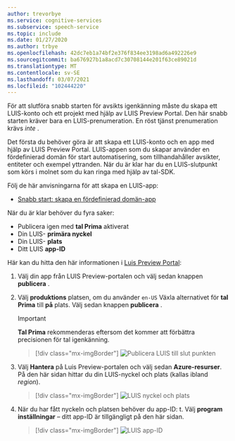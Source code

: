 ```yaml
---
author: trevorbye
ms.service: cognitive-services
ms.subservice: speech-service
ms.topic: include
ms.date: 01/27/2020
ms.author: trbye
ms.openlocfilehash: 42dc7eb1a74bf2e376f834ee3198ad6a492226e9
ms.sourcegitcommit: ba676927b1a8acd7c30708144e201f63ce89021d
ms.translationtype: MT
ms.contentlocale: sv-SE
ms.lasthandoff: 03/07/2021
ms.locfileid: "102444220"
---
```

För att slutföra snabb starten för avsikts igenkänning måste du skapa ett LUIS-konto och ett projekt med hjälp av LUIS Preview Portal. Den här snabb starten kräver bara en LUIS-prenumeration. En röst tjänst prenumeration krävs *inte* .

Det första du behöver göra är att skapa ett LUIS-konto och en app med hjälp av LUIS Preview Portal. LUIS-appen som du skapar använder en fördefinierad domän för start automatisering, som tillhandahåller avsikter, entiteter och exempel yttranden. När du är klar har du en LUIS-slutpunkt som körs i molnet som du kan ringa med hjälp av tal-SDK. 

Följ de här anvisningarna för att skapa en LUIS-app:

* <a href="https://docs.microsoft.com/azure/cognitive-services/luis/luis-get-started-create-app" target="_blank">Snabb start: skapa en fördefinierad domän-app </a>

När du är klar behöver du fyra saker:

* Publicera igen med **tal Prima** aktiverat
* Din LUIS- **primära nyckel**
* Din LUIS- **plats**
* Ditt LUIS **app-ID**

Här kan du hitta den här informationen i [Luis Preview Portal](https://preview.luis.ai/):

1. Välj din app från LUIS Preview-portalen och välj sedan knappen **publicera** .

2. Välj **produktions** platsen, om du använder `en-US` Växla alternativet för **tal Prima** till **på** plats. Välj sedan knappen **publicera** .

    > [!IMPORTANT]
    > **Tal Prima** rekommenderas eftersom det kommer att förbättra precisionen för tal igenkänning.

    > [!div class="mx-imgBorder"]
    > ![Publicera LUIS till slut punkten](../../../media/luis/publish-app-popup.png)

3. Välj **Hantera** på Luis Preview-portalen och välj sedan **Azure-resurser**. På den här sidan hittar du din LUIS-nyckel och plats (kallas ibland _region_).

   > [!div class="mx-imgBorder"]
   > ![LUIS nyckel och plats](../../../media/luis/luis-key-region.png)

4. När du har fått nyckeln och platsen behöver du app-ID: t. Välj **program inställningar** – ditt app-ID är tillgängligt på den här sidan.

   > [!div class="mx-imgBorder"]
   > ![LUIS app-ID](../../../media/luis/luis-app-id.png)
